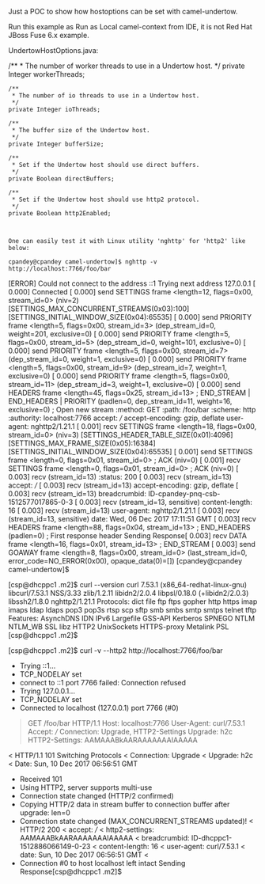 Just a POC to show how hostoptions can be set with camel-undertow.

Run this example as Run as Local camel-context from IDE, it is not Red Hat JBoss Fuse 6.x example.

UndertowHostOptions.java:

  /**
     * The number of worker threads to use in a Undertow host.
     */
    private Integer workerThreads;

    /**
     * The number of io threads to use in a Undertow host.
     */
    private Integer ioThreads;

    /**
     * The buffer size of the Undertow host.
     */
    private Integer bufferSize;

    /**
     * Set if the Undertow host should use direct buffers.
     */
    private Boolean directBuffers;
    
    /**
     * Set if the Undertow host should use http2 protocol.
     */
    private Boolean http2Enabled;
    
    
    
    One can easily test it with Linux utility 'nghttp' for 'http2' like below:
    
    cpandey@cpandey camel-undertow]$ nghttp -v http://localhost:7766/foo/bar
[ERROR] Could not connect to the address ::1
Trying next address 127.0.0.1
[  0.000] Connected
[  0.000] send SETTINGS frame <length=12, flags=0x00, stream_id=0>
          (niv=2)
          [SETTINGS_MAX_CONCURRENT_STREAMS(0x03):100]
          [SETTINGS_INITIAL_WINDOW_SIZE(0x04):65535]
[  0.000] send PRIORITY frame <length=5, flags=0x00, stream_id=3>
          (dep_stream_id=0, weight=201, exclusive=0)
[  0.000] send PRIORITY frame <length=5, flags=0x00, stream_id=5>
          (dep_stream_id=0, weight=101, exclusive=0)
[  0.000] send PRIORITY frame <length=5, flags=0x00, stream_id=7>
          (dep_stream_id=0, weight=1, exclusive=0)
[  0.000] send PRIORITY frame <length=5, flags=0x00, stream_id=9>
          (dep_stream_id=7, weight=1, exclusive=0)
[  0.000] send PRIORITY frame <length=5, flags=0x00, stream_id=11>
          (dep_stream_id=3, weight=1, exclusive=0)
[  0.000] send HEADERS frame <length=45, flags=0x25, stream_id=13>
          ; END_STREAM | END_HEADERS | PRIORITY
          (padlen=0, dep_stream_id=11, weight=16, exclusive=0)
          ; Open new stream
          :method: GET
          :path: /foo/bar
          :scheme: http
          :authority: localhost:7766
          accept: */*
          accept-encoding: gzip, deflate
          user-agent: nghttp2/1.21.1
[  0.001] recv SETTINGS frame <length=18, flags=0x00, stream_id=0>
          (niv=3)
          [SETTINGS_HEADER_TABLE_SIZE(0x01):4096]
          [SETTINGS_MAX_FRAME_SIZE(0x05):16384]
          [SETTINGS_INITIAL_WINDOW_SIZE(0x04):65535]
[  0.001] send SETTINGS frame <length=0, flags=0x01, stream_id=0>
          ; ACK
          (niv=0)
[  0.001] recv SETTINGS frame <length=0, flags=0x01, stream_id=0>
          ; ACK
          (niv=0)
[  0.003] recv (stream_id=13) :status: 200
[  0.003] recv (stream_id=13) accept: */*
[  0.003] recv (stream_id=13) accept-encoding: gzip, deflate
[  0.003] recv (stream_id=13) breadcrumbid: ID-cpandey-pnq-csb-1512577017865-0-3
[  0.003] recv (stream_id=13, sensitive) content-length: 16
[  0.003] recv (stream_id=13) user-agent: nghttp2/1.21.1
[  0.003] recv (stream_id=13, sensitive) date: Wed, 06 Dec 2017 17:11:51 GMT
[  0.003] recv HEADERS frame <length=88, flags=0x04, stream_id=13>
          ; END_HEADERS
          (padlen=0)
          ; First response header
Sending Response[  0.003] recv DATA frame <length=16, flags=0x01, stream_id=13>
          ; END_STREAM
[  0.003] send GOAWAY frame <length=8, flags=0x00, stream_id=0>
          (last_stream_id=0, error_code=NO_ERROR(0x00), opaque_data(0)=[])
[cpandey@cpandey camel-undertow]$ 

[csp@dhcppc1 .m2]$ curl --version
curl 7.53.1 (x86_64-redhat-linux-gnu) libcurl/7.53.1 NSS/3.33 zlib/1.2.11 libidn2/2.0.4 libpsl/0.18.0 (+libidn2/2.0.3) libssh2/1.8.0 nghttp2/1.21.1
Protocols: dict file ftp ftps gopher http https imap imaps ldap ldaps pop3 pop3s rtsp scp sftp smb smbs smtp smtps telnet tftp 
Features: AsynchDNS IDN IPv6 Largefile GSS-API Kerberos SPNEGO NTLM NTLM_WB SSL libz HTTP2 UnixSockets HTTPS-proxy Metalink PSL 
[csp@dhcppc1 .m2]$ 


[csp@dhcppc1 .m2]$ curl -v --http2 http://localhost:7766/foo/bar
*   Trying ::1...
* TCP_NODELAY set
* connect to ::1 port 7766 failed: Connection refused
*   Trying 127.0.0.1...
* TCP_NODELAY set
* Connected to localhost (127.0.0.1) port 7766 (#0)
> GET /foo/bar HTTP/1.1
> Host: localhost:7766
> User-Agent: curl/7.53.1
> Accept: */*
> Connection: Upgrade, HTTP2-Settings
> Upgrade: h2c
> HTTP2-Settings: AAMAAABkAARAAAAAAAIAAAAA
> 
< HTTP/1.1 101 Switching Protocols
< Connection: Upgrade
< Upgrade: h2c
< Date: Sun, 10 Dec 2017 06:56:51 GMT
* Received 101
* Using HTTP2, server supports multi-use
* Connection state changed (HTTP/2 confirmed)
* Copying HTTP/2 data in stream buffer to connection buffer after upgrade: len=0
* Connection state changed (MAX_CONCURRENT_STREAMS updated)!
< HTTP/2 200 
< accept: */*
< http2-settings: AAMAAABkAARAAAAAAAIAAAAA
< breadcrumbid: ID-dhcppc1-1512886066149-0-23
< content-length: 16
< user-agent: curl/7.53.1
< date: Sun, 10 Dec 2017 06:56:51 GMT
< 
* Connection #0 to host localhost left intact
Sending Response[csp@dhcppc1 .m2]$ 
